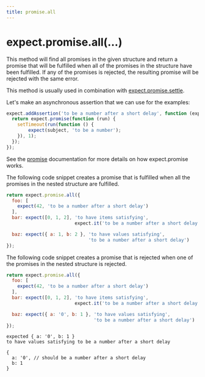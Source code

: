 ```yaml
---
title: promise.all
---
```


# expect.promise.all(...)

This method will find all promises in the given structure and return a promise
that will be fulfilled when all of the promises in the structure have been
fulfilled. If any of the promises is rejected, the resulting promise will be
rejected with the same error.

This method is usually used in combination with
[expect.promise.settle](/api/promise-settle).

Let's make an asynchronous assertion that we can use for the examples:

```js
expect.addAssertion('to be a number after a short delay', function (expect, subject) {
  return expect.promise(function (run) {
    setTimeout(run(function () {
        expect(subject, 'to be a number');
    }), 1);
  });
});
```

See the [promise](/api/promise) documentation for more details on how
expect.promise works.

The following code snippet creates a promise that is fulfilled when all the
promises in the nested structure are fulfilled.

```js
return expect.promise.all({
  foo: [
    expect(42, 'to be a number after a short delay')
  ],
  bar: expect([0, 1, 2], 'to have items satisfying',
                         expect.it('to be a number after a short delay')),

  baz: expect({ a: 1, b: 2 }, 'to have values satisfying',
                              'to be a number after a short delay')
});
```

The following code snippet creates a promise that is rejected when one
of the promises in the nested structure is rejected.

```js
return expect.promise.all({
  foo: [
    expect(42, 'to be a number after a short delay')
  ],
  bar: expect([0, 1, 2], 'to have items satisfying',
                         expect.it('to be a number after a short delay')),

  baz: expect({ a: '0', b: 1 }, 'to have values satisfying',
                                'to be a number after a short delay')
});
```

```output
expected { a: '0', b: 1 }
to have values satisfying to be a number after a short delay

{
  a: '0', // should be a number after a short delay
  b: 1
}
```
